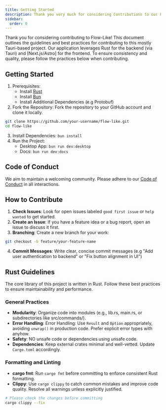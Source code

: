 ```yaml
---
title: Getting Started
description: Thank you very much for considering Contributions to our Project.
sidebar:
  order: 0
---
```


Thank you for considering contributing to Flow-Like! This document outlines the guidelines and best practices for contributing to this mostly Tauri-based project. Our application leverages Rust for the backend (via Tauri) and [Next.js/Astro] for the frontend. To ensure consistency and quality, please follow the practices below when contributing.

## Getting Started
1. Prerequisites: 
    - Install [Rust](https://www.rust-lang.org/tools/install)
    - Install [Bun](https://bun.sh/docs/installation)
    - Install Additional Dependencies (e.g Protobuf)
2. Fork the Repository: Fork the repository to your GitHub account and clone it locally.
```bash
git clone https://github.com/your-username/flow-like.git
cd flow-like
```
3. Install Dependencies: `bun install`
4. Run the Project:
    - Desktop App: `bun run dev:desktop`
    - Docs: `bun run dev:docs`

## Code of Conduct

We aim to maintain a welcoming community. Please adhere to our [Code of Conduct](/contributing/code-of-conduct) in all interactions.

## How to Contribute

1. **Check Issues**: Look for open issues labeled `good first issue` or `help wanted` to get started.
2. **Create an Issue**: If you have a feature idea or a bug report, open an issue to discuss it first.
3. **Branching**: Create a new branch for your work:
```bash
git checkout -b feature/your-feature-name
```
4. **Commit Messages**: Write clear, concise commit messages (e.g "Add user authentication to backend" or "Fix button alignment in UI")

## Rust Guidelines

The core library of this project is written in Rust. Follow these best practices to ensure maintainability and performance.

### General Practices
- **Modularity**: Organize code into modules (e.g., lib.rs, main.rs, or subdirectories like src/commands/).
- **Error Handling**: Error Handling: Use `Result` and `Option` appropriately, avoiding `unwrap()` in production code. Prefer explicit error types with anyhow.
- **Safety**: NO unsafe code or dependencies using unsafe code.
- **Dependencies**: Keep external crates minimal and well-vetted. Update `Cargo.toml` accordingly.

### Formatting and Linting
- **cargo fmt**: Run `cargo fmt` before committing to enforce consistent Rust formatting.
- **Clippy**: Use `cargo clippy` to catch common mistakes and improve code quality. Resolve all warnings unless explicitly justified.
```bash title="Helpful command to auto resolve some warning"
# Please check the changes before committing
cargo clippy --fix
```

